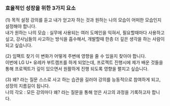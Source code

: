 ### 효율적인 성장을 위한 3가지 요소

(1) 목적 설정
강의를 듣고 내가 얻고자 하는 것과 원하는 나의 모습이 어떠한 모습인지 설정해야 합니다.  
내가 원하는 나의 모습 : 실무에 사용되는 여러 도메인을 익혀서, 필요할때마다 사용하고 싶고, 강사님들의 사고하는 방식을 흡수해서, 개발할때 한층 더 깊은 생각을 하는 사람이 되고 싶습니다.  


(2) 임팩트 찾기
이 변화가 어떻게 주변에 영향을 줄 수 있을지 찾아야 합니다.  
이번에 LG U+ 유레카 부트캠프를 하게 되었는데, 프로젝트 진행시에 제가 배운 것들을 통해 프로젝트가 깊이 있으면서 원활하게 진행 되도록 영향을 펼치고 싶습니다.


(3) 왜? 라는 질문
스스로 사고 하는 습관을 길러야 강의를 능동적으로 참여하게 되고, 성장의 지름길이 됩니다.  
나의 각오 : 모든 강의마다 왜? 라는 질문을 통해 얻은 사고의 과정을 기록하고자 합니다.  